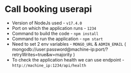 # Call booking userapi

- Version of NodeJs used - `v17.4.0`
- Port on which the application runs - `1234`
- Command to build the code - `npm install`
- Command to run the application - `npm start`
- Need to set 2 env variables  - `MONGO_URL` & `ADMIN_EMAIL` ( mongodb://user:password@machine-ip:port/?retryWrites=true&w=majority )
- To check the application health we can use endpoint - `http://machine_ip:1234/api/health`
